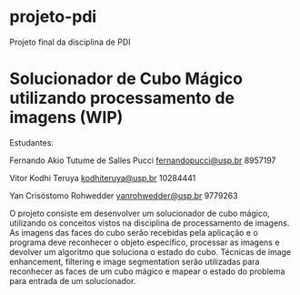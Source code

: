 # projeto-pdi
Projeto final da disciplina de PDI

# Solucionador de Cubo Mágico utilizando processamento de imagens (WIP)
Estudantes:

Fernando Akio Tutume de Salles Pucci fernandopucci@usp.br 8957197

Vitor Kodhi Teruya kodhiteruya@usp.br 10284441

Yan Crisóstomo Rohwedder yanrohwedder@usp.br 9779263


O projeto consiste em desenvolver um solucionador de cubo mágico, utilizando os conceitos vistos na disciplina de processamento de imagens. As imagens das faces do cubo serão recebidas pela aplicação e o programa deve reconhecer o objeto específico, processar as imagens e devolver um algoritmo que soluciona o estado do cubo. Técnicas de image enhancement, filtering e image segmentation serão utilizadas para reconhecer as faces de um cubo mágico e mapear o estado do problema para entrada de um solucionador.
